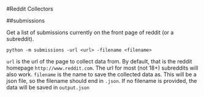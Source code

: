 #Reddit Collectors

##submissions

Get a list of submissions currently on the front page of reddit (or a subreddit).

    python -m submissions -url <url> -filename <filename>

`url` is the url of the page to collect data from. By default, that is the reddit homepage `http://www.reddit.com`. The url for most (not 18+) subreddits will also work.
`filename` is the name to save the collected data as. This will be a json file, so the filename should end in `.json`. If no filename is provided, the data will be saved in `output.json`
